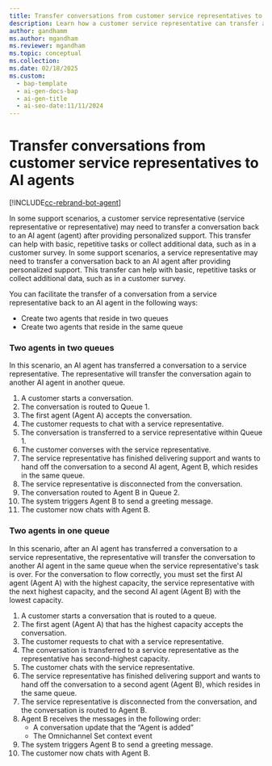 ```yaml
---
title: Transfer conversations from customer service representatives to agents
description: Learn how a customer service representative can transfer a conversation back to an agent.
author: gandhamm
ms.author: mgandham
ms.reviewer: mgandham
ms.topic: conceptual
ms.collection:
ms.date: 02/18/2025
ms.custom:
  - bap-template
  - ai-gen-docs-bap
  - ai-gen-title
  - ai-seo-date:11/11/2024
---
```


# Transfer conversations from customer service representatives to AI agents

[!INCLUDE[cc-rebrand-bot-agent](../includes/cc-rebrand-bot-agent.md)]


In some support scenarios, a customer service representative (service representative or representative) may need to transfer a conversation back to an AI agent (agent) after providing personalized support. This transfer can help with basic, repetitive tasks or collect additional data, such as in a customer survey.
In some support scenarios, a service representative may need to transfer a conversation back to an AI agent after providing personalized support. This transfer can help with basic, repetitive tasks or collect additional data, such as in a customer survey.

You can facilitate the transfer of a conversation from a service representative back to an AI agent in the following ways:

- Create two agents that reside in two queues
- Create two agents that reside in the same queue

### Two agents in two queues

In this scenario, an AI agent has transferred a conversation to a service representative. The representative will transfer the conversation again to another AI agent in another queue.

1. A customer starts a conversation.
2. The conversation is routed to Queue 1.
3. The first agent (Agent A) accepts the conversation.
4. The customer requests to chat with a service representative.
5. The conversation is transferred to a service representative within Queue 1.
6. The customer converses with the service representative.
7. The service representative has finished delivering support and wants to hand off the conversation to a second AI agent, Agent B, which resides in the same queue.
8. The service representative is disconnected from the conversation.
9. The conversation routed to Agent B in Queue 2.
10. The system triggers Agent B to send a greeting message.
11. The customer now chats with Agent B.

### Two agents in one queue

In this scenario, after an AI agent has transferred a conversation to a service representative, the representative will transfer the conversation to another AI agent in the same queue when the service representative's task is over. For the conversation to flow correctly, you must set the first AI agent (Agent A) with the highest capacity, the service representative with the next highest capacity, and the second AI agent (Agent B) with the lowest capacity.

1. A customer starts a conversation that is routed to a queue.
2. The first agent (Agent A) that has the highest capacity accepts the conversation.
3. The customer requests to chat with a service representative.
4. The conversation is transferred to a service representative as the representative has second-highest capacity.
5. The customer chats with the service representative.
6. The service representative has finished delivering support and wants to hand off the conversation to a second agent (Agent B), which resides in the same queue.
7. The service representative is disconnected from the conversation, and the conversation is routed to Agent B.
8. Agent B receives the messages in the following order:
    - A conversation update that the “Agent is added”
    - The Omnichannel Set context event
9. The system triggers Agent B to send a greeting message.
10. The customer now chats with Agent B.